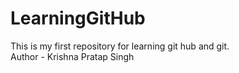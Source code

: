 # LearningGitHub
This is my first repository for learning git hub and git.
<br/>
Author - Krishna Pratap Singh
